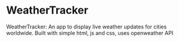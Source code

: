 # WeatherTracker

WeatherTracker: An app to display live weather updates for cities worldwide.
Built with simple html, js and css, uses openweather API
